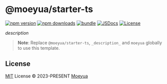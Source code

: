 # @moeyua/starter-ts

[![npm version][npm-version-src]][npm-version-href]
[![npm downloads][npm-downloads-src]][npm-downloads-href]
[![bundle][bundle-src]][bundle-href]
[![JSDocs][jsdocs-src]][jsdocs-href]
[![License][license-src]][license-href]

_description_

> **Note**:
> Replace `@moeyua/starter-ts`, `_description_` and `moeyua` globally to use this template.

## License

[MIT](./LICENSE) License © 2023-PRESENT [Moeyua](https://github.com/moeyua)

<!-- Badges -->

[npm-version-src]: https://img.shields.io/npm/v/@moeyua/starter-ts?style=flat&colorA=080f12&colorB=1fa669
[npm-version-href]: https://npmjs.com/package/@moeyua/starter-ts
[npm-downloads-src]: https://img.shields.io/npm/dm/@moeyua/starter-ts?style=flat&colorA=080f12&colorB=1fa669
[npm-downloads-href]: https://npmjs.com/package/@moeyua/starter-ts
[bundle-src]: https://img.shields.io/bundlephobia/minzip/@moeyua/starter-ts?style=flat&colorA=080f12&colorB=1fa669&label=minzip
[bundle-href]: https://bundlephobia.com/result?p=@moeyua/starter-ts
[license-src]: https://img.shields.io/github/license/moeyua/starter-ts.svg?style=flat&colorA=080f12&colorB=1fa669
[license-href]: https://github.com/moeyua/starter-ts/blob/master/LICENSE
[jsdocs-src]: https://img.shields.io/badge/jsdocs-reference-080f12?style=flat&colorA=080f12&colorB=1fa669
[jsdocs-href]: https://www.jsdocs.io/package/@moeyua/starter-ts
